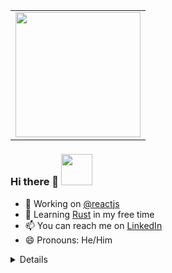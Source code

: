 <div>
  <table border="0" cellspacing="0" cellpadding="0">
    <tbody>
      <tr>
        <td><img src="https://raw.githubusercontent.com/tsuki42/tsuki42/main/src/assets/cute-puppy.gif" width="200" height="auto"/></td>
      <tr>
    </tbody>
  </table>
</div>

<h3> Hi there 👋 <img src="https://media.giphy.com/media/mGcNjsfWAjY5AEZNw6/giphy.gif" width="50"> </h3>

- 🔭 Working on [@reactjs](https://github.com/facebook/react)
- 🌱 Learning [Rust](https://github.com/rust-lang/rust) in my free time
- 📫 You can reach me on [LinkedIn](https://www.linkedin.com/in/perfectsudh/)
- 😄 Pronouns: He/Him

<details>

![My github stats](https://github-readme-stats.vercel.app/api?username=tsuki42&show_icons=false)

</details>

